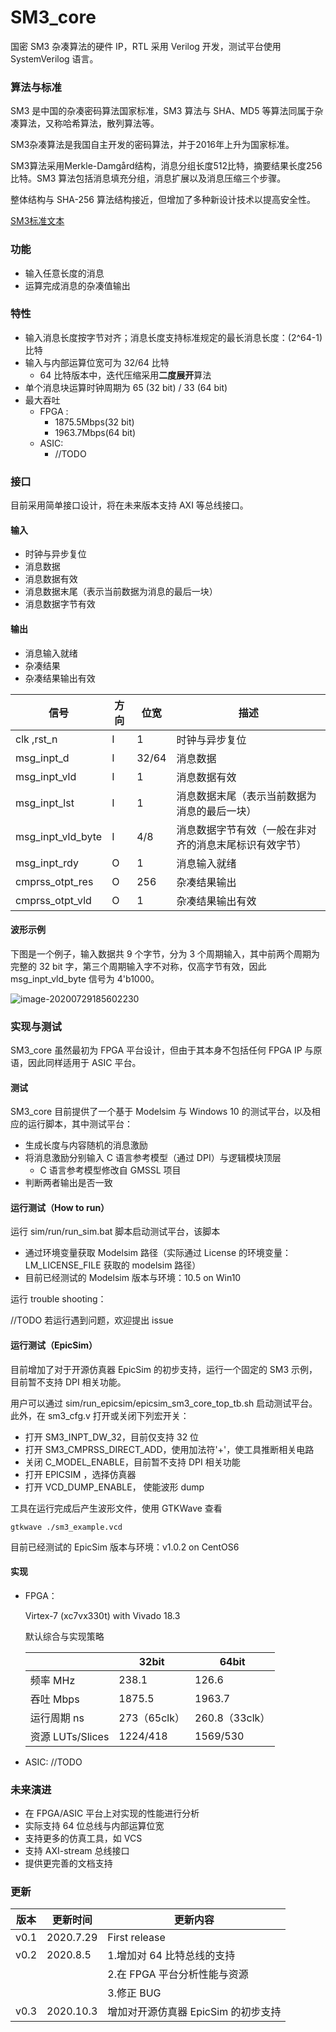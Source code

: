# SM3_core

国密 SM3 杂凑算法的硬件 IP，RTL 采用 Verilog 开发，测试平台使用 SystemVerilog 语言。

### 算法与标准

SM3 是中国的杂凑密码算法国家标准，SM3 算法与 SHA、MD5 等算法同属于杂凑算法，又称哈希算法，散列算法等。

SM3杂凑算法是我国自主开发的密码算法，并于2016年上升为国家标准。

SM3算法采用Merkle-Damgård结构，消息分组长度512比特，摘要结果长度256比特。SM3 算法包括消息填充分组，消息扩展以及消息压缩三个步骤。

整体结构与 SHA-256 算法结构接近，但增加了多种新设计技术以提高安全性。

[SM3标准文本](http://www.gmbz.org.cn/main/viewfile/20180108023812835219.html)

### 功能

- 输入任意长度的消息
- 运算完成消息的杂凑值输出

### 特性

- 输入消息长度按字节对齐；消息长度支持标准规定的最长消息长度：(2^64-1) 比特
- 输入与内部运算位宽可为 32/64 比特 
  - 64 比特版本中，迭代压缩采用**二度展开**算法
- 单个消息块运算时钟周期为 65 (32 bit) / 33 (64 bit)
- 最大吞吐 
  - FPGA : 
    - 1875.5Mbps(32 bit)
    - 1963.7Mbps(64 bit) 
  - ASIC: 
    - //TODO

### 接口

目前采用简单接口设计，将在未来版本支持 AXI 等总线接口。

#### 输入

- 时钟与异步复位 
- 消息数据 
- 消息数据有效
- 消息数据末尾（表示当前数据为消息的最后一块） 
- 消息数据字节有效 

#### 输出

- 消息输入就绪
- 杂凑结果
- 杂凑结果输出有效

| 信号              | 方向 | 位宽  | 描述                                                   |
| ----------------- | ---- | ----- | ------------------------------------------------------ |
| clk ,rst_n        | I    | 1     | 时钟与异步复位                                         |
| msg_inpt_d        | I    | 32/64 | 消息数据                                               |
| msg_inpt_vld      | I    | 1     | 消息数据有效                                           |
| msg_inpt_lst      | I    | 1     | 消息数据末尾（表示当前数据为消息的最后一块）           |
| msg_inpt_vld_byte | I    | 4/8   | 消息数据字节有效（一般在非对齐的消息末尾标识有效字节） |
| msg_inpt_rdy      | O    | 1     | 消息输入就绪                                           |
| cmprss_otpt_res   | O    | 256   | 杂凑结果输出                                           |
| cmprss_otpt_vld   | O    | 1     | 杂凑结果输出有效                                       |

#### 波形示例

下图是一个例子，输入数据共 9 个字节，分为 3 个周期输入，其中前两个周期为完整的 32 bit 字，第三个周期输入字不对称，仅高字节有效，因此 msg_inpt_vld_byte 信号为  4'b1000。

![image-20200729185602230](https://github.com/ljgibbslf/SM3_core/blob/master/doc/img/example_img.png)

### 实现与测试

SM3_core 虽然最初为 FPGA 平台设计，但由于其本身不包括任何 FPGA IP 与原语，因此同样适用于 ASIC 平台。

#### 测试

SM3_core 目前提供了一个基于 Modelsim 与 Windows 10 的测试平台，以及相应的运行脚本，其中测试平台：

- 生成长度与内容随机的消息激励
- 将消息激励分别输入 C 语言参考模型（通过 DPI）与逻辑模块顶层
  - C 语言参考模型修改自 GMSSL 项目
- 判断两者输出是否一致

#### 运行测试（How to run）

运行 sim/run/run_sim.bat 脚本启动测试平台，该脚本

- 通过环境变量获取 Modelsim 路径（实际通过 License 的环境变量：LM_LICENSE_FILE 获取的 modelsim 路径）
- 目前已经测试的 Modelsim 版本与环境：10.5 on Win10

运行 trouble shooting：

//TODO 若运行遇到问题，欢迎提出 issue

#### 运行测试（EpicSim）

目前增加了对于开源仿真器 EpicSim 的初步支持，运行一个固定的 SM3 示例，目前暂不支持 DPI 相关功能。

用户可以通过 sim/run_epicsim/epicsim_sm3_core_top_tb.sh 启动测试平台。此外，在 sm3_cfg.v 打开或关闭下列宏开关：

- 打开 SM3_INPT_DW_32，目前仅支持 32 位
- 打开 SM3_CMPRSS_DIRECT_ADD，使用加法符'+'，使工具推断相关电路
- 关闭 C_MODEL_ENABLE，目前暂不支持 DPI 相关功能
- 打开 EPICSIM ，选择仿真器
- 打开 VCD_DUMP_ENABLE， 使能波形 dump

工具在运行完成后产生波形文件，使用 GTKWave 查看

```
gtkwave ./sm3_example.vcd
```

目前已经测试的 EpicSim 版本与环境：v1.0.2 on CentOS6

#### 实现

- FPGA：

  Virtex-7 (xc7vx330t) with Vivado 18.3 

  默认综合与实现策略

  |                  | 32bit        | 64bit          |
  | ---------------- | ------------ | -------------- |
  | 频率 MHz         | 238.1        | 126.6          |
  | 吞吐 Mbps        | 1875.5       | 1963.7         |
  | 运行周期 ns      | 273（65clk） | 260.8（33clk） |
  | 资源 LUTs/Slices | 1224/418     | 1569/530       |

  

- ASIC:  //TODO

### 未来演进

- 在 FPGA/ASIC 平台上对实现的性能进行分析
- 实际支持 64 位总线与内部运算位宽
- 支持更多的仿真工具，如 VCS
- 支持 AXI-stream 总线接口
- 提供更完善的文档支持

### 更新

| 版本 | 更新时间  | 更新内容                            |
| ---- | --------- | ----------------------------------- |
| v0.1 | 2020.7.29 | First release                       |
| v0.2 | 2020.8.5  | 1.增加对 64 比特总线的支持          |
|      |           | 2.在 FPGA 平台分析性能与资源        |
|      |           | 3.修正 BUG                          |
| v0.3 | 2020.10.3 | 增加对开源仿真器 EpicSim 的初步支持 |

### 





